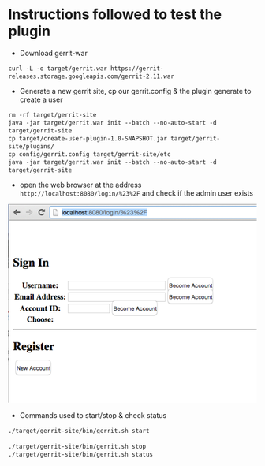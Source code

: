 # Instructions followed to test the plugin

- Download gerrit-war

```
curl -L -o target/gerrit.war https://gerrit-releases.storage.googleapis.com/gerrit-2.11.war
```

- Generate a new gerrit site, cp our gerrit.config & the plugin generate to create a user

```
rm -rf target/gerrit-site
java -jar target/gerrit.war init --batch --no-auto-start -d target/gerrit-site
cp target/create-user-plugin-1.0-SNAPSHOT.jar target/gerrit-site/plugins/
cp config/gerrit.config target/gerrit-site/etc
java -jar target/gerrit.war init --batch --no-auto-start -d target/gerrit-site
```

- open the web browser at the address `http://localhost:8080/login/%23%2F` and check if the admin user exists

![Admin User not there](user-not-there.png)

- Commands used to start/stop & check status 

```
./target/gerrit-site/bin/gerrit.sh start

./target/gerrit-site/bin/gerrit.sh stop
./target/gerrit-site/bin/gerrit.sh status
```
